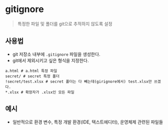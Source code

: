 # gitignore

>특정한 파일 및 폴더를 git으로 추적하지 않도록 설정

## 사용법

* git 저장소 내부에 `.gitignore`  파일을 생성한다.
* git에서 제외시키고 싶은 형식을 지정한다.

```
a.html # a.html 특정 파일
secret/ # secret 특정 폴더
!secret/test.xlsx # secret 폴더는 다 빼는데(girignore에서) test.xlsx만 쓰겠다.
*.xlsx # 확장자가 .xlsx인 모든 파일
```

## 예시

* 일반적으로 환경 변수, 특정 개발 환경(IDE, 텍스트에디터), 운영체제 관련된 파일들